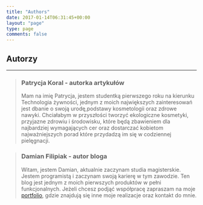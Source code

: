 ```yaml
---
title: "Authors"
date: 2017-01-14T06:31:45+00:00
layout: "page"
type: page
comments: false
---
```


## Autorzy
---

> ### Patrycja Koral - autorka artykułów
> Mam na imię Patrycja, jestem studentką pierwszego roku na kierunku Technologia żywności, jednym z moich największych zainteresowań jest dbanie o swoją urodę,podstawy kosmetologii oraz zdrowe nawyki. Chciałabym w przyszłości tworzyć ekologiczne kosmetyki, przyjazne zdrowiu i środowisku, które będą zbawieniem dla najbardziej wymagających cer oraz dostarczać kobietom najważniejszych porad które przydadzą im się w codziennej pielęgnacji.


> ### Damian Filipiak - autor bloga
> Witam, jestem Damian, aktualnie zaczynam studia magisterskie. Jestem programistą i zaczynam swoją karierę w tym zawodzie. Ten blog jest jednym z moich pierwszych produktów w pełni funkcjonalnych. Jeżeli chcesz podjąć współpracę zapraszam na moje [portfolio](https://damian-filipiak.netlify.app/), gdzie znajdują się inne moje realizacje oraz kontakt do mnie.


<!-- {{< link-card name="Patrycja Koral" desc="Mam na imię Patrycja, jestem studentką pierwszego roku na kierunku Technologia żywności" link="https://github.com/Ice-Hazymoon/hugo-theme-luna" img="https://images.unsplash.com/photo-1481214110143-ed630356e1bb?ixlib=rb-4.0.3&ixid=MnwxMjA3fDB8MHxzZWFyY2h8OXx8d29tZW58ZW58MHx8MHx8&auto=format&fit=crop&w=500&q=60" >}} -->